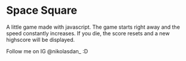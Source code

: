 # Space Square
A little game made with javascript.
The game starts right away and the speed constantly increases.
If you die, the score resets and a new highscore will be displayed.

Follow me on IG @nikolasdan_ :D

